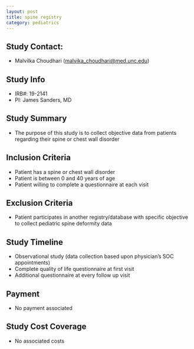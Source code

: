 ```yaml
---
layout: post
title: spine registry
category: pediatrics
---
```


## Study Contact:  
- Malvilka Choudhari (malvika_choudhari@med.unc.edu)


## Study Info
- IRB#: 19-2141
- PI: James Sanders, MD

## Study Summary
- The purpose of this study is to collect objective data from patients regarding their spine or chest wall disorder

##  Inclusion Criteria
- Patient has a spine or chest wall disorder
- Patient is between 0 and 40 years of age
- Patient willing to complete a questionnaire at each visit

##  Exclusion Criteria
- Patient participates in another registry/database with specific objective to collect pediatric spine deformity data

## Study Timeline
- Observational study (data collection based upon physician’s SOC appointments)
- Complete quality of life questionnaire at first visit
- Additional questionnaire at every follow up visit

## Payment
- No payment associated

## Study Cost Coverage
- No associated costs
